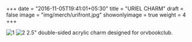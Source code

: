 +++
date = "2016-11-05T19:41:01+05:30"
title = "URIEL CHARM"
draft = false
image = "img/merch/urifront.jpg"
showonlyimage = true
weight = 4
+++

![1]
![2]
2.5" double-sided acrylic charm designed for orvbookclub.


[1]: /img/merch/urifront.jpg
[2]: /img/merch/uriback.jpg